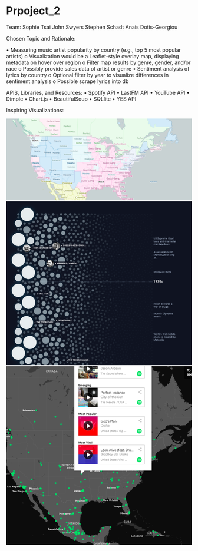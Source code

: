 # Prpoject_2

Team:
Sophie Tsai
John Swyers
Stephen Schadt
Anais Dotis-Georgiou

Chosen Topic and Rationale:

•	Measuring music artist popularity by country (e.g., top 5 most popular artists)
o	Visualization would be a Leaflet-style overlay map, displaying metadata on hover over region
o	Filter map results by genre, gender, and/or race
o	Possibly provide sales data of artist or genre
•	Sentiment analysis of lyrics by country
o	Optional filter by year to visualize differences in sentiment analysis
o	Possible scrape lyrics into db

APIS, Libraries, and Resources:
•	Spotify API
•	LastFM API
•	YouTube  API
•	Dimple
•	Chart.js
•	BeautifulSoup 
•	SQLlite
•	YES API


Inspiring Visualizations:

![alt text](proposal_img/map_one.jpg)
![alt text](proposal_img/map_two.jpg)
![alt text](proposal_img/map_three.jpg)